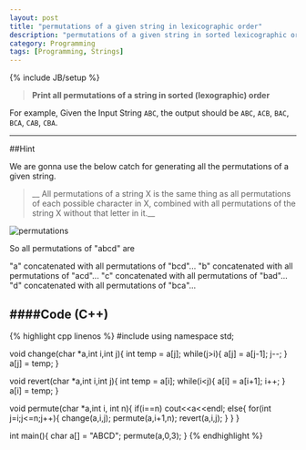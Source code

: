 ```yaml
---
layout: post
title: "permutations of a given string in lexicographic order"
description: "permutations of a given string in sorted lexicographic order"
category: Programming
tags: [Programming, Strings]
---
```

{% include JB/setup %}

> __Print all permutations of a string in sorted (lexographic) order__

For example, Given the Input String `ABC`, the output should be `ABC`, `ACB`, `BAC`, `BCA`, `CAB`, `CBA`.

---

##Hint

We are gonna use the below catch for generating all the permutations of a given string.

>__ All permutations of a string X is the same thing as all permutations of each possible character in X, combined with all permutations of the string X without that letter in it.__


![permutations]({{http://aakash01.github.io}}/assets/images/Permutation.png)

So all permutations of "abcd" are

 "a" concatenated with all permutations of "bcd"...
 "b" concatenated with all permutations of "acd"...
 "c" concatenated with all permutations of "bad"...
 "d" concatenated with all permutations of "bca"...


####Code (C++)
------------------
{% highlight cpp linenos %}
#include<iostream>
using namespace std;

void change(char *a,int i,int j){
	int temp = a[j];
	while(j>i){
		a[j] = a[j-1];
		j--;
	}
	a[j] = temp;
}

void revert(char *a,int i,int j){
	int temp = a[i];
	while(i<j){
		a[i] = a[i+1];
		i++;
	}
	a[i] = temp;
}

void permute(char *a,int i, int n){
	if(i==n)
	cout<<a<<endl;
	else{
		for(int j=i;j<=n;j++){
		change(a,i,j);
		permute(a,i+1,n);
		revert(a,i,j);
		}
	}
}

int main(){
	char a[] = "ABCD";
	permute(a,0,3);
}
{% endhighlight %}
